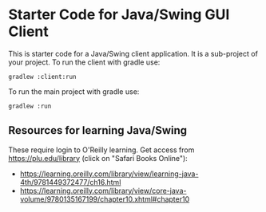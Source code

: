 # Starter Code for Java/Swing GUI Client

This is starter code for a Java/Swing client application.  It is a sub-project 
of your project.  To run the client with gradle use:

`gradlew :client:run`

To run the main project with gradle use:

`gradlew :run`

## Resources for learning Java/Swing

These require login to O'Reilly learning.  Get access from https://plu.edu/library (click on 
"Safari Books Online"):

* https://learning.oreilly.com/library/view/learning-java-4th/9781449372477/ch16.html
* https://learning.oreilly.com/library/view/core-java-volume/9780135167199/chapter10.xhtml#chapter10

